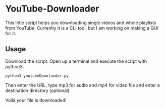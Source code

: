 # YouTube-Downloader

This little script helps you downloading single videos and whole playlists from YouTube. 
Currently it is a CLI tool, but I am working on making a GUI for it. 

## Usage
Download the script. Open up a terminal and execute the script with python3:

`python3 youtubeDownlaoder.py`

Then enter the URL, type mp3 for audio and mp4 for video file and enter a destination directory (optional)

Voilá your file is downloaded!
